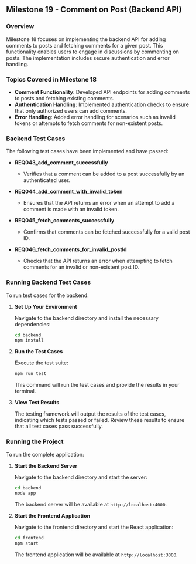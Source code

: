## **Milestone 19 - Comment on Post (Backend API)**

### **Overview**

Milestone 18 focuses on implementing the backend API for adding comments to posts and fetching comments for a given post. This functionality enables users to engage in discussions by commenting on posts. The implementation includes secure authentication and error handling.

### **Topics Covered in Milestone 18**

- **Comment Functionality**: Developed API endpoints for adding comments to posts and fetching existing comments.
- **Authentication Handling**: Implemented authentication checks to ensure that only authorized users can add comments.
- **Error Handling**: Added error handling for scenarios such as invalid tokens or attempts to fetch comments for non-existent posts.

### **Backend Test Cases**

The following test cases have been implemented and have passed:

- **REQ043_add_comment_successfully**
  - Verifies that a comment can be added to a post successfully by an authenticated user.

- **REQ044_add_comment_with_invalid_token**
  - Ensures that the API returns an error when an attempt to add a comment is made with an invalid token.

- **REQ045_fetch_comments_successfully**
  - Confirms that comments can be fetched successfully for a valid post ID.

- **REQ046_fetch_comments_for_invalid_postId**
  - Checks that the API returns an error when attempting to fetch comments for an invalid or non-existent post ID.

### **Running Backend Test Cases**

To run test cases for the backend:

1. **Set Up Your Environment**

   Navigate to the backend directory and install the necessary dependencies:
   ```bash
   cd backend
   npm install
   ```

2. **Run the Test Cases**

   Execute the test suite:
   ```bash
   npm run test
   ```

   This command will run the test cases and provide the results in your terminal.

3. **View Test Results**

   The testing framework will output the results of the test cases, indicating which tests passed or failed. Review these results to ensure that all test cases pass successfully.

### **Running the Project**

To run the complete application:

1. **Start the Backend Server**

   Navigate to the backend directory and start the server:
   ```bash
   cd backend
   node app
   ```

   The backend server will be available at `http://localhost:4000`.

2. **Start the Frontend Application**

   Navigate to the frontend directory and start the React application:
   ```bash
   cd frontend
   npm start
   ```

   The frontend application will be available at `http://localhost:3000`.
